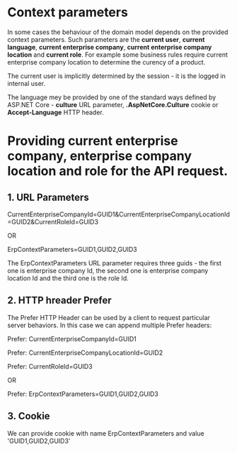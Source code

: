 # Context parameters

In some cases the behaviour of the domain model depends on the provided context parameters. Such parameters are the **current user**, **current language**, **current enterprise company**, **current enterprise company location** and **current role**. 
For example some business rules require current enterprise company location to determine the curency of a product.

The current user is implicitly determined by the session - it is the logged in internal user.

The language mey be provided by one of the standard ways defined by ASP.NET Core - **culture** URL parameter, **.AspNetCore.Culture** cookie or **Accept-Language** HTTP header.


# Providing current enterprise company, enterprise company location and role for the API request.

## 1. URL Parameters

CurrentEnterpriseCompanyId=GUID1&CurrentEnterpriseCompanyLocationId=GUID2&CurrentRoleId=GUID3

OR

ErpContextParameters=GUID1,GUID2,GUID3

The ErpContextParameters URL parameter requires three guids - the first one is enterprise company Id, the second one is enterprise company location Id and the third one is the role Id.



## 2. HTTP hreader Prefer

The Prefer HTTP Header can be used by a client to request particular server behaviors. In this case we can append multiple Prefer headers: 

Prefer: CurrentEnterpriseCompanyId=GUID1

Prefer: CurrentEnterpriseCompanyLocationId=GUID2

Prefer: CurrentRoleId=GUID3

OR

Prefer: ErpContextParameters=GUID1,GUID2,GUID3



## 3. Cookie
We can provide cookie with name ErpContextParameters and value 'GUID1,GUID2,GUID3'
